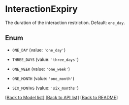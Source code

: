 # InteractionExpiry

The duration of the interaction restriction. Default: `one_day`.

## Enum

* `ONE_DAY` (value: `'one_day'`)

* `THREE_DAYS` (value: `'three_days'`)

* `ONE_WEEK` (value: `'one_week'`)

* `ONE_MONTH` (value: `'one_month'`)

* `SIX_MONTHS` (value: `'six_months'`)

[[Back to Model list]](../README.md#documentation-for-models) [[Back to API list]](../README.md#documentation-for-api-endpoints) [[Back to README]](../README.md)


